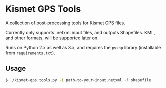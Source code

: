 # Kismet GPS Tools

A collection of post-processing tools for Kismet GPS files.

Currently only supports .netxml input files, and outputs Shapefiles. KML, and other formats, will be supported later on.

Runs on Python 2.x as well as 3.x, and requires the `pyshp` library (installable from `requirements.txt`).

## Usage

```bash
$ ./kismet-gps.tools.py -i path-to-your-input.netxml -f shapefile
```
